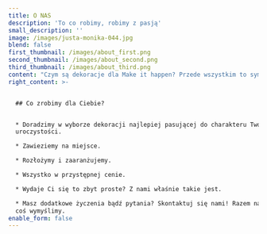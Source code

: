 ```yaml
---
title: O NAS
description: 'To co robimy, robimy z pasją'
small_description: ''
image: /images/justa-monika-044.jpg
blend: false
first_thumbnail: /images/about_first.png
second_thumbnail: /images/about_second.png
third_thumbnail: /images/about_third.png
content: "Czym są dekoracje dla Make it happen? Przede wszystkim to symbol oryginalności, dbałości o detale i pasji. Jeśli myślisz tak samo jak my, to z całą pewnością znajdziesz tu coś dla siebie.\r\n\nJak każdy biznes, i Nasz ma swoją krótką historię. Inspiracją dla stworzenia wypożyczalni dekoracji było to, czego doświadczyłyśmy podczas organizacji własnych wesel. I uwierzcie nie wiązało się to z pozytywnymi emocjami! Pomysłów na dekoracje było w naszych głowach wiele, ale były nie do zdobycia!\r\n\nNa szczęście to już przeszłość! Teraz dzięki Make it happen organizacja każdej uroczystości będzie dla Ciebie prostym i przyjemnym zadaniem. Spójrz, co dla Ciebie przygotowałyśmy."
right_content: >-


  ## Co zrobimy dla Ciebie?


  * Doradzimy w wyborze dekoracji najlepiej pasującej do charakteru Twojej
  uroczystości.

  * Zawieziemy na miejsce.    

  * Rozłożymy i zaaranżujemy.

  * Wszystko w przystępnej cenie.

  * Wydaje Ci się to zbyt proste? Z nami właśnie takie jest.

  * Masz dodatkowe życzenia bądź pytania? Skontaktuj się nami! Razem na pewno
  coś wymyślimy.
enable_form: false
---
```


